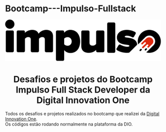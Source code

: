 # Bootcamp---Impulso-Fullstack

<!--Banner session-->
<p align="center">
  <img src="impulso-banner.png" alt="DIO" tittle="Digital Innovation One">
</p>

<!--About session-->
<h1 align="center">Desafios e projetos do Bootcamp Impulso Full Stack Developer da Digital Innovation One</h1>

Todos os desafios e projetos realizados no bootcamp que realizei da [Digital Innovation One](https://digitalinnovation.one/).<br>
Os códigos estão rodando normalmente na plataforma da DIO.

